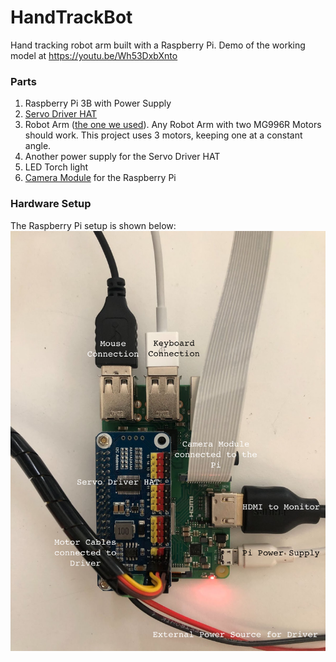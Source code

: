 # HandTrackBot
Hand tracking robot arm built with a Raspberry Pi. Demo of the working model at https://youtu.be/Wh53DxbXnto

### Parts
1. Raspberry Pi 3B with Power Supply
2. [Servo Driver HAT](https://www.waveshare.com/servo-driver-hat.htm)
3. Robot Arm ([the one we used](https://www.sossolutions.nl/dof-mechanische-robot-arm-met-6-servo-s?gclid=EAIaIQobChMI9IHWsp7b7gIVWeJ3Ch3g_gYiEAQYAiABEgKzefD_BwE)). Any Robot Arm with two MG996R Motors should work. This project uses 3 motors, keeping one at a constant angle.
4. Another power supply for the Servo Driver HAT
5. LED Torch light
6. [Camera Module](https://www.amazon.nl/Raspberry-Pi-RPI-CAM-V2-standaard-cameramodules/dp/B01ER2SKFS/ref=asc_df_B01ER2SKFS/?tag=nlshogostdde-21&linkCode=df0&hvadid=430579159351&hvpos=&hvnetw=g&hvrand=8058710735012825003&hvpone=&hvptwo=&hvqmt=&hvdev=c&hvdvcmdl=&hvlocint=&hvlocphy=1010740&hvtargid=pla-406302832745&psc=1) for the Raspberry Pi 

### Hardware Setup
The Raspberry Pi setup is shown below: 
![Raspberry Pi Setup](/images/pi_setup.png)
